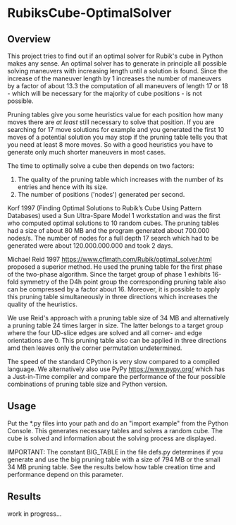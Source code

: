 # RubiksCube-OptimalSolver
## Overview 
This project tries to find out if an optimal solver for Rubik's cube in Python makes any sense. An optimal solver has to generate
in principle all possible solving maneuvers with increasing length until a solution is found. Since the increase of the
maneuver length by 1 increases the number of maneuvers by a factor of about 13.3 the computation of all maneuvers of
length 17 or 18 - which will be necessary for the majority of cube positions - is not possible.  

Pruning tables give you some heuristics value for each position how many moves there are *at least*
still necessary to solve that position. If you are searching for 17 move solutions for example and you generated the
first 10 moves of a potential solution you may stop if the pruning table tells you that you need at least 8 more moves.
So with a good heuristics you have to generate only much shorter maneuvers in most cases.  

The time to optimally solve a cube then depends on two factors:
1. The quality of the pruning table which increases with the number of its entries and hence with its size.  
2. The number of positions ('nodes') generated per second.

Korf 1997 (Finding Optimal Solutions to Rubik’s Cube Using Pattern Databases) used a Sun Ultra-Spare Model 1 workstation
and was the first who computed optimal solutions to 10 random cubes. The pruning tables had a size of about 80 MB and 
the program generated about 700.000 nodes/s. The number of nodes for a full depth 17 search which had to be generated
were about 120.000.000.000 and took 2 days.

Michael Reid 1997 https://www.cflmath.com/Rubik/optimal_solver.html proposed a superior method. He used the
pruning table for the first phase of the two-phase algorithm. Since the target group of phase 1 exhibits 16-fold 
symmetry of the D4h point group the corresponding pruning table also can be compressed by a factor about 16. 
Moreover, it is possible to apply this pruning table simultaneously in three directions which increases the quality of
the heuristics. 

We use Reid's approach with a pruning table size of 34 MB and alternatively a pruning table 24 times larger in size.
The latter belongs to a target group where the four UD-slice edges are solved and all corner- and edge orientations are 0.
This pruning table also can be applied in three directions amd then leaves only the corner permutation undetermined.

The speed of the standard CPython is very slow compared to a compiled language. We alternatively also use PyPy 
https://www.pypy.org/ which has a Just-in-Time compiler and compare the performance of the four possible combinations
of pruning table size and Python version.  


## Usage
Put the *.py files into your path and do an "import example" from the Python Console. This generates necessary tables
and solves a random cube. The cube is solved and information about the solving process are displayed.

IMPORTANT: The constant BIG_TABLE in the file defs.py determines if you generate and use the
big pruning table with a size of 794 MB or the small 34 MB pruning table. See the results below how table creation time
and performance depend on this parameter.

## Results

work in progress...
